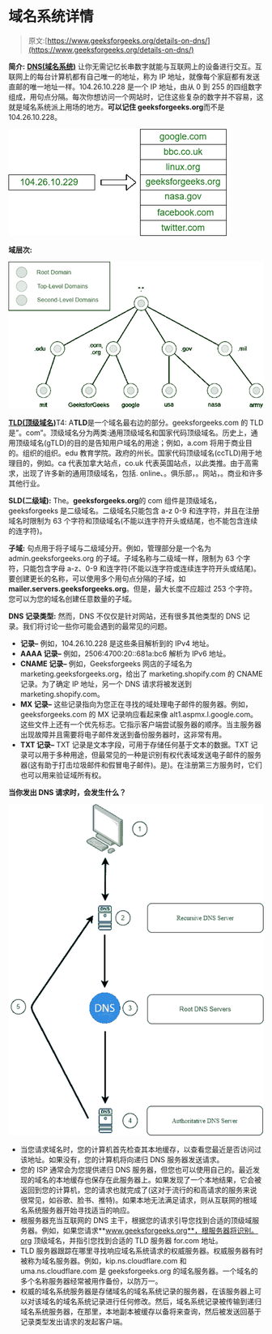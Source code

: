 # 域名系统详情

> 原文:[https://www.geeksforgeeks.org/details-on-dns/](https://www.geeksforgeeks.org/details-on-dns/)

**简介:**
[**DNS(域名系统)**](https://www.geeksforgeeks.org/domain-name-system-dns-in-application-layer/) 让你无需记忆长串数字就能与互联网上的设备进行交互。互联网上的每台计算机都有自己唯一的地址，称为 IP 地址，就像每个家庭都有发送直邮的唯一地址一样。104.26.10.228 是一个 IP 地址，由从 0 到 255 的四组数字组成，用句点分隔。每次你想访问一个网站时，记住这些复杂的数字并不容易，这就是域名系统派上用场的地方。**可以记住 geeksforgeeks.org**而不是 104.26.10.228。

![](img/87e488c170ed085a710aefbcc266c355.png)

**域层次:**

![](img/b6c9aeb991c613ad819b6446d9ef73fd.png)

[**TLD(顶级域名)**](https://www.geeksforgeeks.org/introduction-to-domain-name/)T4:
A**TLD**是一个域名最右边的部分。geeksforgeeks.com 的 TLD 是”。com”。顶级域名分为两类:通用顶级域名和国家代码顶级域名。历史上，通用顶级域名(gTLD)的目的是告知用户域名的用途；例如，a.com 将用于商业目的。组织的组织。edu 教育学院。政府的州长。国家代码顶级域名(ccTLD)用于地理目的，例如。ca 代表加拿大站点，co.uk 代表英国站点，以此类推。由于高需求，出现了许多新的通用顶级域名，包括. online、。俱乐部，。网站，。商业和许多其他行业。

**SLD(二级域):**
The。**geeksforgeeks.org**的 com 组件是顶级域名，geeksforgeeks 是二级域名。二级域名只能包含 a-z 0-9 和连字符，并且在注册域名时限制为 63 个字符和顶级域名(不能以连字符开头或结尾，也不能包含连续的连字符)。

**子域:**
句点用于将子域与二级域分开。例如，管理部分是一个名为 admin.geeksforgeeks.org 的子域。子域名称与二级域一样，限制为 63 个字符，只能包含字母 a-z、0-9 和连字符(不能以连字符或连续连字符开头或结尾)。要创建更长的名称，可以使用多个用句点分隔的子域，如**mailer.servers.geeksforgeeks.org**。但是，最大长度不应超过 253 个字符。您可以为您的域名创建任意数量的子域。

**DNS 记录类型:**
然而，DNS 不仅仅是针对网站，还有很多其他类型的 DNS 记录。我们将讨论一些你可能会遇到的最常见的问题。

*   **记录–**
    例如，104.26.10.228 是这些条目解析到的 IPv4 地址。
*   **AAAA 记录–**
    例如，2506:4700:20::681a:bc6 解析为 IPv6 地址。
*   **CNAME 记录–**
    例如，Geeksforgeeks 网店的子域名为 marketing.geeksforgeeks.org，给出了 marketing.shopify.com 的 CNAME 记录。为了确定 IP 地址，另一个 DNS 请求将被发送到 marketing.shopify.com。
*   **MX 记录–**
    这些记录指向为您正在寻找的域处理电子邮件的服务器。例如，geeksforgeeks.com 的 MX 记录响应看起来像 alt1.aspmx.l.google.com。这些文件上还有一个优先标志。它指示客户端尝试服务器的顺序。当主服务器出现故障并且需要将电子邮件发送到备份服务器时，这非常有用。
*   **TXT 记录–**
    TXT 记录是文本字段，可用于存储任何基于文本的数据。TXT 记录可以用于多种用途，但最常见的一种是识别有权代表域发送电子邮件的服务器(这有助于打击垃圾邮件和假冒电子邮件)。是)。在注册第三方服务时，它们也可以用来验证域所有权。

**当你发出 DNS 请求时，会发生什么？**

![](img/d9decbc38bc8a62baabc8e0ed00a5278.png)

*   当您请求域名时，您的计算机首先检查其本地缓存，以查看您最近是否访问过该地址。如果没有，您的计算机将向递归 DNS 服务器发送请求。
*   您的 ISP 通常会为您提供递归 DNS 服务器，但您也可以使用自己的。最近发现的域名的本地缓存也保存在此服务器上。如果发现了一个本地结果，它会被返回到您的计算机，您的请求也就完成了(这对于流行的和高请求的服务来说很常见，如谷歌、脸书、推特)。如果本地无法满足请求，则从互联网的根域名系统服务器开始寻找适当的响应。
*   根服务器充当互联网的 DNS 主干，根据您的请求引导您找到合适的顶级域服务器。例如，如果您请求**www.geeksforgeeks.org**，根服务器将识别。org 顶级域名，并指引您找到合适的 TLD 服务器 for.com 地址。
*   TLD 服务器跟踪在哪里寻找响应域名系统请求的权威服务器。权威服务器有时被称为域名服务器。例如，kip.ns.cloudflare.com 和 uma.ns.cloudflare.com 是 geeksforgeeks.org 的域名服务器。一个域名的多个名称服务器经常被用作备份，以防万一。
*   权威的域名系统服务器是存储域名的域名系统记录的服务器，在该服务器上可以对该域名的域名系统记录进行任何修改。然后，域名系统记录被传输到递归域名系统服务器，在那里，本地副本被缓存以备将来查询，然后被发送回基于记录类型发出请求的发起客户端。